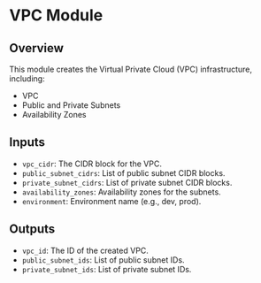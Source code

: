 # VPC Module

## Overview
This module creates the Virtual Private Cloud (VPC) infrastructure, including:
- VPC
- Public and Private Subnets
- Availability Zones

## Inputs
- `vpc_cidr`: The CIDR block for the VPC.
- `public_subnet_cidrs`: List of public subnet CIDR blocks.
- `private_subnet_cidrs`: List of private subnet CIDR blocks.
- `availability_zones`: Availability zones for the subnets.
- `environment`: Environment name (e.g., dev, prod).

## Outputs
- `vpc_id`: The ID of the created VPC.
- `public_subnet_ids`: List of public subnet IDs.
- `private_subnet_ids`: List of private subnet IDs.
